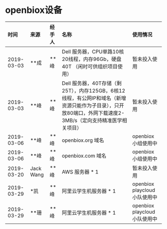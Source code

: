 
<!-- README.md is generated from README.Rmd. Please edit that file -->
openbiox设备
============

| 时间       | 来源      | 经手人 | 名称                                                                                                                                                         | 使用情况                     |
|:-----------|:----------|:-------|:-------------------------------------------------------------------------------------------------------------------------------------------------------------|:-----------------------------|
| 2019-03-03 | \*\*成    | \*\*峰 | Dell 服务器，CPU单路10核20线程，内存96Gb，硬盘40T （闲时可供组织项目使用）                                                                                   | 暂未投入使用                 |
| 2019-03-03 | \*\*峰    | \*\*峰 | Dell 服务器，40T存储（剩25T），内存125GB，6核12线程，有公网IP和域名（新增资源只能作为子目录），只开放80端口，外网下载速度2-3MB/s（定向支持精准医学相关项目） | 暂未投入使用                 |
| 2019-03-06 | \*\*峰    | \*\*峰 | openbiox.org 域名                                                                                                                                            | openbiox 小组使用中          |
| 2019-03-06 | \*\*峰    | \*\*峰 | openbiox.com 域名                                                                                                                                            | openbiox 小组使用中          |
| 2019-03-20 | Jack Wang | \*\*峰 | AWS 服务器 \* 1                                                                                                                                              | 暂未投入使用                 |
| 2019-03-29 | \*凯      | \*\*峰 | 阿里云学生机服务器 \* 1                                                                                                                                      | openbiox playcloud小队使用中 |
| 2019-03-29 | \*\*珊    | \*\*峰 | 阿里云学生机服务器 \* 1                                                                                                                                      | openbiox playcloud小队使用中 |
